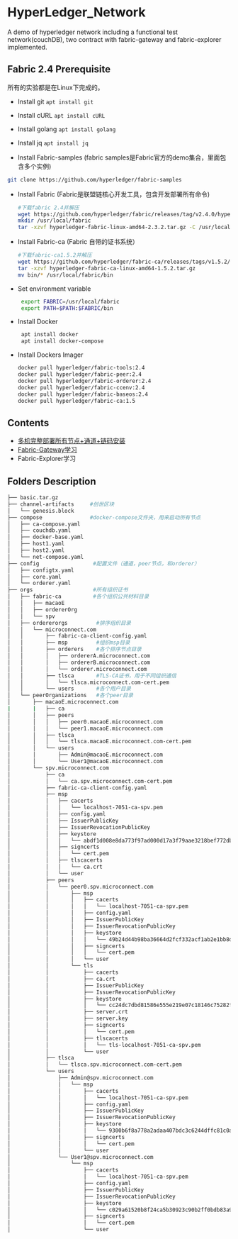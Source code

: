 # HyperLedger_Network
 A demo of hyperledger network including a functional test network(couchDB), two contract with fabric-gateway and fabric-explorer implemented.
 
 ## Fabric 2.4 Prerequisite
 
 所有的实验都是在Linux下完成的。
 
 - Install git `apt install git`
 
 - Install cURL  `apt install cURL`
 
 - Install golang  `apt install golang`
 
 - Install jq  `apt install jq`
 
 - Install Fabric-samples (fabric samples是Fabric官方的demo集合，里面包含多个实例)
 ```bash
 git clone https://github.com/hyperledger/fabric-samples
 ```

 - Install Fabric (Fabric是联盟链核心开发工具，包含开发部署所有命令)
   ```bash
   #下载fabric 2.4并解压
   wget https://github.com/hyperledger/fabric/releases/tag/v2.4.0/hyperledger-fabric-linux-amd64-2.4.0.tar.gz
   mkdir /usr/local/fabric
   tar -xzvf hyperledger-fabric-linux-amd64-2.3.2.tar.gz -C /usr/local/fabric
   ```
 - Install Fabric-ca (Fabric 自带的证书系统）
   ```bash
   #下载fabric-ca1.5.2并解压
   wget https://github.com/hyperledger/fabric-ca/releases/tags/v1.5.2/hyperledger-fabric-ca-linux-amd64-1.5.2.tar.gz
   tar -xzvf hyperledger-fabric-ca-linux-amd64-1.5.2.tar.gz
   mv bin/* /usr/local/fabric/bin
   ```
 - Set environment variable
   ```bash
    export FABRIC=/usr/local/fabric
    export PATH=$PATH:$FABRIC/bin
   ```
 - Install Docker
   ```bash
    apt install docker
    apt install docker-compose
   ```
 - Install Dockers Imager
   ```bash
   docker pull hyperledger/fabric-tools:2.4
   docker pull hyperledger/fabric-peer:2.4
   docker pull hyperledger/fabric-orderer:2.4
   docker pull hyperledger/fabric-ccenv:2.4
   docker pull hyperledger/fabric-baseos:2.4
   docker pull hyperledger/fabric-ca:1.5
   ```
 
 
 ## Contents
 - [多机完整部署所有节点+通道+链码安装](https://github.com/katheriney0116/HyperLedger_Network/tree/main/test2)
 - [Fabric-Gateway学习](https://github.com/katheriney0116/HyperLedger_Network/tree/main/gateway-java)
 - Fabric-Explorer学习

 ## Folders Description
 ```bash
 ├── basic.tar.gz
├── channel-artifacts     #创世区块
│   └── genesis.block
├── compose               #docker-compose文件夹，用来启动所有节点
│   ├── ca-compose.yaml
│   ├── couchdb.yaml
│   ├── docker-base.yaml
│   ├── host1.yaml
│   ├── host2.yaml
│   └── net-compose.yaml
├── config                 #配置文件（通道，peer节点，和orderer）
│   ├── configtx.yaml
│   ├── core.yaml
│   └── orderer.yaml
├── orgs                   #所有组织证书
│   ├── fabric-ca          #各个组织公共材料目录
│   │   ├── macaoE
│   │   ├── ordererOrg
│   │   └── spv           
│   ├── ordererorgs         #排序组织目录
│   │   └── microconnect.com
│   │       ├── fabric-ca-client-config.yaml
│   │       ├── msp         #组织msp目录
│   │       ├── orderers    #各个排序节点目录
│   │       │   ├── ordererA.microconnect.com
│   │       │   ├── ordererB.microconnect.com
│   │       │   └── orderer.microconnect.com
│   │       ├── tlsca       #TLS-CA证书，用于不同组织通信
│   │       │   └── tlsca.microconnect.com-cert.pem
│   │       └── users       #各个用户目录
│   └── peerOrganizations   #各个peer目录
│       ├── macaoE.microconnect.com
|       |   ├── ca
│       │   ├── peers
│       │   │   ├── peer0.macaoE.microconnect.com
│       │   │   └── peer1.macaoE.microconnect.com
│       │   ├── tlsca
│       │   │   └── tlsca.macaoE.microconnect.com-cert.pem
│       │   └── users
│       │       ├── Admin@macaoE.microconnect.com
│       │       └── User1@macaoE.microconnect.com
│       └── spv.microconnect.com
│           ├── ca
│           │   └── ca.spv.microconnect.com-cert.pem
│           ├── fabric-ca-client-config.yaml
│           ├── msp
│           │   ├── cacerts
│           │   │   └── localhost-7051-ca-spv.pem
│           │   ├── config.yaml
│           │   ├── IssuerPublicKey
│           │   ├── IssuerRevocationPublicKey
│           │   ├── keystore
│           │   │   └── abdf1d008e8da773f97ad000d17a3f79aae3218bef772dbbbffa908a7e32d2c1_sk
│           │   ├── signcerts
│           │   │   └── cert.pem
│           │   ├── tlscacerts
│           │   │   └── ca.crt
│           │   └── user
│           ├── peers
│           │   └── peer0.spv.microconnect.com
│           │       ├── msp
│           │       │   ├── cacerts
│           │       │   │   └── localhost-7051-ca-spv.pem
│           │       │   ├── config.yaml
│           │       │   ├── IssuerPublicKey
│           │       │   ├── IssuerRevocationPublicKey
│           │       │   ├── keystore
│           │       │   │   └── 49b24d44b98ba36664d2fcf332acf1ab2e1bb8dd0554c39e6c71a3441a9e6834_sk
│           │       │   ├── signcerts
│           │       │   │   └── cert.pem
│           │       │   └── user
│           │       └── tls
│           │           ├── cacerts
│           │           ├── ca.crt
│           │           ├── IssuerPublicKey
│           │           ├── IssuerRevocationPublicKey
│           │           ├── keystore
│           │           │   └── cc24dc7dbd81586e555e219e07c18146c75282fcce1d5c7470ca228df64b0a16_sk
│           │           ├── server.crt
│           │           ├── server.key
│           │           ├── signcerts
│           │           │   └── cert.pem
│           │           ├── tlscacerts
│           │           │   └── tls-localhost-7051-ca-spv.pem
│           │           └── user
│           ├── tlsca
│           │   └── tlsca.spv.microconnect.com-cert.pem
│           └── users
│               ├── Admin@spv.microconnect.com
│               │   └── msp
│               │       ├── cacerts
│               │       │   └── localhost-7051-ca-spv.pem
│               │       ├── config.yaml
│               │       ├── IssuerPublicKey
│               │       ├── IssuerRevocationPublicKey
│               │       ├── keystore
│               │       │   └── 9300b6f8a778a2adaa407bdc3c6244dffc81c0adbfe875c43909c4b964beea97_sk
│               │       ├── signcerts
│               │       │   └── cert.pem
│               │       └── user
│               └── User1@spv.microconnect.com
│                   └── msp
│                       ├── cacerts
│                       │   └── localhost-7051-ca-spv.pem
│                       ├── config.yaml
│                       ├── IssuerPublicKey
│                       ├── IssuerRevocationPublicKey
│                       ├── keystore
│                       │   └── c029a61520b8f24ca5b30923c90b2ff0bdb83a9ec487b2e1d2b6d48d3e5061f2_sk
│                       ├── signcerts
│                       │   └── cert.pem
│                       └── user

```
